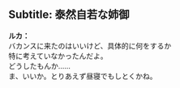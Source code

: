 # 

  
## Subtitle: 泰然自若な姉御
  
**ルカ：**  
バカンスに来たのはいいけど、具体的に何をするか  
特に考えていなかったんだよ。  
どうしたもんか……  
ま、いいか。とりあえず昼寝でもしとくかね。  
